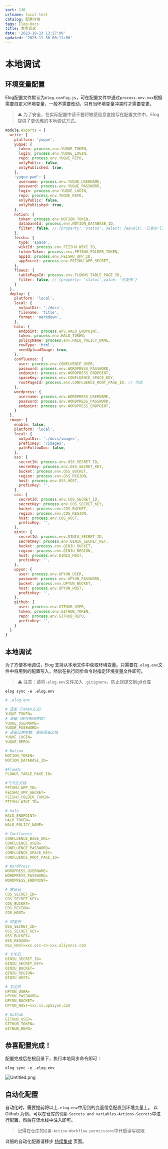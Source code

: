 ```yaml
---
sort: 130
urlname: local-test
catalog: 配置详情
tags: Elog-Docs
title: 本地调试
date: '2023-10-13 13:27:00'
updated: '2023-11-30 00:11:00'
---
```


# 本地调试


## 环境变量配置


Elog配置文件默认为`elog.config.js`，可在配置文件中通过`process.env.xxx`根据需要自定义环境变量，一般不需要改动，只有当环境变量冲突时才需要变更。


> ⚠️ 为了安全，在实际配置中请不要将敏感信息直接写在配置文件中，Elog提供了更优雅的本地调试方式。


```javascript
module.exports = {
  write: {
    platform: 'yuque',
    yuque: {
      token: process.env.YUQUE_TOKEN,
      login: process.env.YUQUE_LOGIN,
      repo: process.env.YUQUE_REPO,
      onlyPublic: false,
      onlyPublished: true,
    },
    'yuque-pwd': {
      username: process.env.YUQUE_USERNAME,
      password: process.env.YUQUE_PASSWORD,
      login: process.env.YUQUE_LOGIN,
      repo: process.env.YUQUE_REPO,
      onlyPublic: false,
      onlyPublished: true,
    },
    notion: {
      token: process.env.NOTION_TOKEN,
      databaseId: process.env.NOTION_DATABASE_ID,
      filter: false, // {property: 'status', select: {equals: '已发布'}}
    },
    feishu: {
      type: 'space',
      wikiId: process.env.FEISHU_WIKI_ID,
      folderToken: process.env.FEISHU_FOLDER_TOKEN,
      appId: process.env.FEISHU_APP_ID,
      appSecret: process.env.FEISHU_APP_SECRET,
    },
    flowus: {
      tablePageId: process.env.FLOWUS_TABLE_PAGE_ID,
      filter: false, // {property: 'status',value: '已发布'}
    }
  },
  deploy: {
    platform: 'local',
    local: {
      outputDir: './docs',
      filename: 'title',
      format: 'markdown',
    },
    halo: {
      endpoint: process.env.HALO_ENDPOINT,
      token: process.env.HALO_TOKEN,
      policyName: process.env.HALO_POLICY_NAME,
      rowType: 'html',
      needUploadImage: true,
    },
    confluence: {
      user: process.env.CONFLUENCE_USER,
      password: process.env.WORDPRESS_PASSWORD,
      endpoint: process.env.WORDPRESS_ENDPOINT,
      spaceKey: process.env.CONFLUENCE_SPACE_KEY,
      rootPageId: process.env.CONFLUENCE_ROOT_PAGE_ID, // 可选
    },
    wordpress: {
      username: process.env.WORDPRESS_USERNAME,
      password: process.env.WORDPRESS_PASSWORD,
      endpoint: process.env.WORDPRESS_ENDPOINT,
    }
  },
  image: {
    enable: false,
    platform: 'local',
    local: {
      outputDir: './docs/images',
      prefixKey: '/images',
      pathFollowDoc: false,
    },
    oss: {
      secretId: process.env.OSS_SECRET_ID,
      secretKey: process.env.OSS_SECRET_KEY,
      bucket: process.env.OSS_BUCKET,
      region: process.env.OSS_REGION,
      host: process.env.OSS_HOST,
      prefixKey: '',
    },
    cos: {
      secretId: process.env.COS_SECRET_ID,
      secretKey: process.env.COS_SECRET_KEY,
      bucket: process.env.COS_BUCKET,
      region: process.env.COS_REGION,
      host: process.env.COS_HOST,
      prefixKey: '',
    },
    qiniu: {
      secretId: process.env.QINIU_SECRET_ID,
      secretKey: process.env.QINIU_SECRET_KEY,
      bucket: process.env.QINIU_BUCKET,
      region: process.env.QINIU_REGION,
      host: process.env.QINIU_HOST,
      prefixKey: '',
    },
    upyun: {
      user: process.env.UPYUN_USER,
      password: process.env.UPYUN_PASSWORD,
      bucket: process.env.UPYUN_BUCKET,
      host: process.env.UPYUN_HOST,
      prefixKey: '',
    },
    github: {
      user: process.env.GITHUB_USER,
      token: process.env.GITHUB_TOKEN,
      repo: process.env.GITHUB_REPO,
      prefixKey: '',
    }
  }
}
```


## 本地调试


为了方便本地调试，Elog 支持从本地文件中获取环境变量。只需要在`.elog.env`文件中将用到的配置写入，然后在执行同步命令时指定环境变量文件即可。


> ⚠️ 注意：请将`.elog.env`文件加入 `.gitignore`，防止误提交到git仓库


```shell
elog sync -e .elog.env
```


```yaml
# .elog.env

# 语雀（Token方式）
YUQUE_TOKEN=
# 语雀（帐号密码方式）
YUQUE_USERNAME=
YUQUE_PASSWORD=
# 语雀公共参数，使用语雀必填
YUQUE_LOGIN=
YUQUE_REPO=

# Notion
NOTION_TOKEN=
NOTION_DATABASE_ID=

#FlowUs
FLOWUS_TABLE_PAGE_ID=

#飞书云文档
FEISHU_APP_ID=
FEISHU_APP_SECRET=
FEISHU_FOLDER_TOKEN=
FEISHU_WIKI_ID=

# Halo
HALO_ENDPOINT=
HALO_TOKEN=
HALO_POLICY_NAME=

# Confluence
CONFLUENCE_BASE_URL=
CONFLUENCE_USER=
CONFLUENCE_PASSWORD=
CONFLUENCE_SPACE_KEY=
CONFLUENCE_ROOT_PAGE_ID=

# WordPress
WORDPRESS_USERNAME=
WORDPRESS_PASSWORD=
WORDPRESS_ENDPOINT=

# 腾讯云
COS_SECRET_ID=
COS_SECRET_KEY=
COS_BUCKET=
COS_REGION=
COS_HOST=

# 阿里云
OSS_SECRET_ID=
OSS_SECRET_KEY=
OSS_BUCKET=
OSS_REGION=
OSS_HOST=xxx.oss-cn-xxx.aliyuncs.com

# 七牛云
QINIU_SECRET_ID=
QINIU_SECRET_KEY=
QINIU_BUCKET=
QINIU_REGION=
QINIU_HOST=

# 又拍云
UPYUN_USER=
UPYUN_PASSWORD=
UPYUN_BUCKET=
UPYUN_HOST=xxx.xx.upaiyun.com

# Github
GITHUB_USER=
GITHUB_TOKEN=
GITHUB_REPO=
```


## 恭喜配置完成！


配置完成后在根目录下，执行本地同步命令即可：


```shell
elog sync -e .elog.env
```


![Untitled.png](https://blogimagesrep-1257180516.cos.ap-guangzhou.myqcloud.com/elog-docs-images/fe4c43e0f09a7751297205a26c2e07c3.png)


## 自动化配置


自动化时，需要提前将以上`.elog.env`中用到的变量信息配置到环境变量上。 以 Github 为例，可以在仓库的`设置-Secrets and variables-Actions-Secrets`中进行配置，然后在流水线中注入即可。


> 记得在仓库的`设置-Action-Workflow permissions`中开启读写权限


详细的自动化配置请移步 [持续集成](/notion/vy55q9xwlqlsfrvk) 页面。

